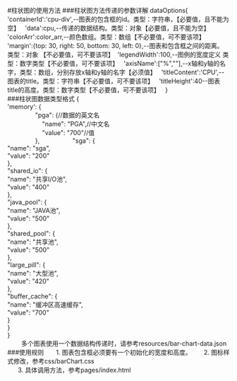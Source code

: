 #柱状图的使用方法
###柱状图方法传递的参数详解
	dataOptions{  
	'containerId':'cpu-div',--图表的包含框的id。类型：字符串，【必要值，且不能为空】  
	'data':cpu,--传递的数据结构。类型：对象【必要值，且不能为空】  
	'colorArr':color_arr,--颜色数组。类型：数组【不必要值，可不要该项】  
	'margin':{top: 30, right: 50, bottom: 30, left: 0},--图表和包含框之间的距离。 类型：对象 【不必要值，可不要该项】  
	'legendWidth':100,--图例的宽度定义 类型：数字类型【不必要值，可不要该项】  
	'axisName':["%",""],--x轴和y轴的名字，类型：数组，分别存放x轴和y轴的名字【必须值】  
	'titleContent':'CPU',--图表的title。类型：字符串【不必要值，可不要该项】  
	'titleHeight':40--图表title的高度。类型：数字类型【不必要值，可不要该项】  
  	}  
###柱状图数据类型格式
 {  
             'memory': {  
                 "pga": {//数据的英文名   
                     "name": "PGA",//中文名  
                     "value": "700"//值  
                 },  
                 "sga": {  
                     "name": "sga",  
                     "value": "200"  
                 },  
                 "shared_io": {  
                     "name": "共享I/O池",  
                     "value": "400"  
                 },  
                 "java_pool": {  
                     "name": "JAVA池",  
                     "value": "500"  
                 },  
                 "shared_pool": {  
                     "name": "共享池",  
                     "value": "500"  
                 },  
                 "large_pill": {  
                     "name": "大型池",  
                     "value": "420"  
                 },  
                 "buffer_cache": {  
                     "name": "缓冲区高速缓存",  
                     "value": "700"  
                 }  
             }  
         }  
         多个图表使用一个数据结构传递时，请参考resources/bar-chart-data.json  
###使用规则
       1. 图表包含框必须要有一个初始化的宽度和高度。
       2. 图标样式修改，参考css/barChart.css  
       3. 具体调用方法，参考pages/index.html
